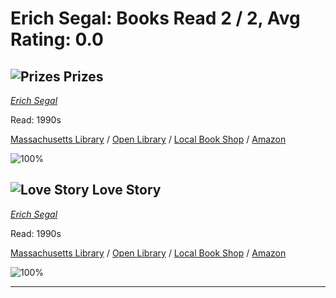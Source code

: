 # Erich Segal:  Books Read 2 / 2, Avg Rating: 0.0 

## ![Prizes](https://covers.openlibrary.org/b/id/3886990-M.jpg) Prizes
*[Erich Segal](../authors/ErichSegal)*

Read: 1990s

[Massachusetts Library](https://library.minlib.net/search/i=9780449908594) / [Open Library](https://openlibrary.org/isbn/9780449908594) / [Local Book Shop](https://bookshop.org/book/9780449908594) / [Amazon](https://amazon.com/dp/1568952287)

![100%](https://geps.dev/progress/100) 



## ![Love Story](https://covers.openlibrary.org/b/isbn/9780340125083-L.jpg) Love Story
*[Erich Segal](../authors/ErichSegal)*

Read: 1990s

[Massachusetts Library](https://library.minlib.net/search/i=9780340125083) / [Open Library](https://openlibrary.org/isbn/9780340125083) / [Local Book Shop](https://bookshop.org/book/9780340125083) / [Amazon](https://amazon.com/dp/1587242680)

![100%](https://geps.dev/progress/100) 



---
